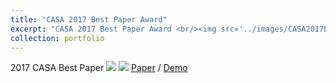 ```yaml
---
title: "CASA 2017 Best Paper Award"
excerpt: "CASA 2017 Best Paper Award <br/><img src='../images/CASA2017Best_Paper_Award.png'>"
collection: portfolio
---
```

2017 CASA Best Paper
<img src='CASA2017Best_Paper_Award.png'>
<img src='casa2017_teaser.png'>
[Paper](http://www.cad.zju.edu.cn/home/jin/casa2017/casa2017.htm) / [Demo](https://www.youtube.com/watch?v=1ye_WFKpg7o)
